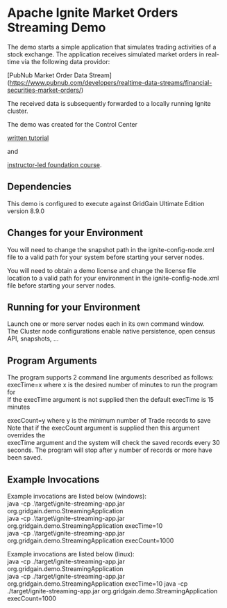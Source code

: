 # Apache Ignite Market Orders Streaming Demo

The demo starts a simple application that simulates trading activities of a stock exchange. 
The application receives simulated market orders in real-time via the following data providor:

[PubNub Market Order Data Stream]
(https://www.pubnub.com/developers/realtime-data-streams/financial-securities-market-orders/)

The received data is subsequently forwarded to a locally running Ignite cluster.

The demo was created for the Control Center 

[written tutorial](https://www.gridgain.com/docs/tutorials/management-monitoring/overview) 

and 

[instructor-led foundation course](https://www.gridgain.com/products/services/training/how-monitor-and-manage-apache-ignite-gridgain-control-center).

## Dependencies

This demo is configured to execute against GridGain Ultimate Edition version 8.9.0  

## Changes for your Environment

You will need to change the snapshot path in the ignite-config-node.xml  
file to a valid path for your system before starting your server nodes.  

You will need to obtain a demo license and change the license file  
location to a valid path for your environment in the ignite-config-node.xml  
file before starting your server nodes.  

## Running for your Environment
Launch one or more server nodes each in its own command window.  
The Cluster node configurations enable native persistence, open census
API, snapshots, ...  

## Program Arguments  
The program supports 2 command line arguments described as follows:  
execTime=x where x is the desired number of minutes to run the program for  
If the execTime argument is not supplied then the default execTime is 15 minutes  

execCount=y where y is the minimum number of Trade records to save   
Note that if the execCount argument is supplied then this argument overrides the    
execTime argument and the system will check the saved records every 30 seconds.
The program will stop after y number of records or more have been saved.  

## Example Invocations
Example invocations are listed below (windows):  
java -cp .\target\ignite-streaming-app.jar org.gridgain.demo.StreamingApplication  
java -cp .\target\ignite-streaming-app.jar org.gridgain.demo.StreamingApplication execTime=10  
java -cp .\target\ignite-streaming-app.jar org.gridgain.demo.StreamingApplication execCount=1000  

Example invocations are listed below (linux):  
java -cp ./target/ignite-streaming-app.jar org.gridgain.demo.StreamingApplication  
java -cp ./target/ignite-streaming-app.jar org.gridgain.demo.StreamingApplication execTime=10 
java -cp ./target/ignite-streaming-app.jar org.gridgain.demo.StreamingApplication execCount=1000  


